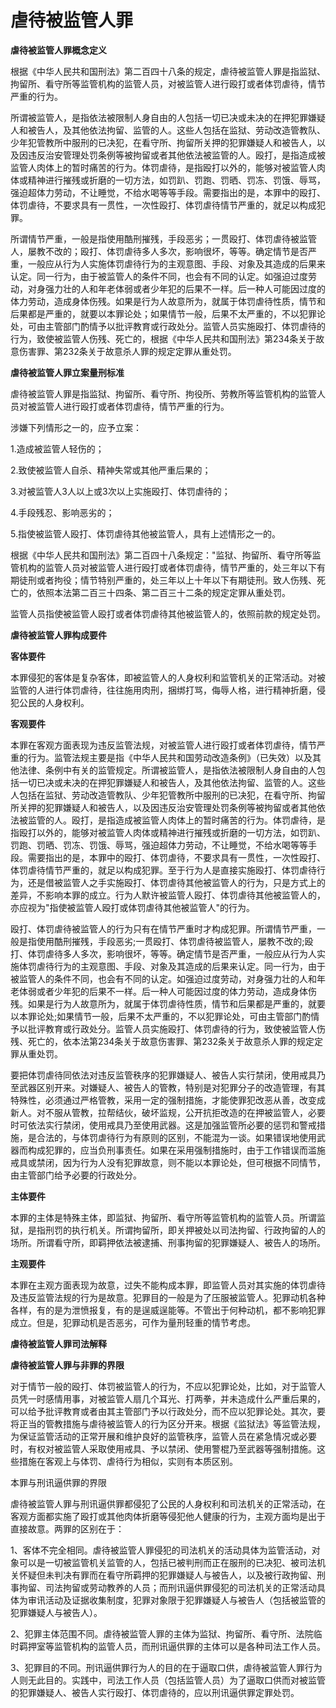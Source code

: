 # 虐待被监管人罪

 


**虐待被监管人罪概念定义**

根据《中华人民共和国刑法》第二百四十八条的规定，虐待被监管人罪是指监狱、拘留所、看守所等监管机构的监管人员，对被监管人进行殴打或者体罚虐待，情节严重的行为。

所谓被监管人，是指依法被限制人身自由的人包括一切已决或未决的在押犯罪嫌疑人和被告人，及其他依法拘留、监管的人。这些人包括在监狱、劳动改造管教队、少年犯管教所中服刑的已决犯，在看守所、拘留所关押的犯罪嫌疑人和被告人，以及因违反治安管理处罚条例等被拘留或者其他依法被监管的人。殴打，是指造成被监管人肉体上的暂时痛苦的行为。体罚虐待，是指殴打以外的，能够对被监管人肉体或精神进行摧残或折磨的一切方法，如罚趴、罚跑、罚晒、罚冻、罚饿、辱骂，强迫超体力劳动，不让睡觉，不给水喝等等手段。需要指出的是，本罪中的殴打、体罚虐待，不要求具有一贯性，一次性殴打、体罚虐待情节严重的，就足以构成犯罪。

所谓情节严重，一般是指使用酷刑摧残，手段恶劣；一贯殴打、体罚虐待被监管人，屡教不改的；殴打、体罚虐待多人多次，影响很坏，等等。确定情节是否严重，一般应从行为人实施体罚虐待行为的主观意图、手段、对象及其造成的后果来认定。同一行为，由于被监管人的条件不同，也会有不同的认定。如强迫过度劳动，对身强力壮的人和年老体弱或者少年犯的后果不一样。后一种人可能因过度的体力劳动，造成身体伤残。如果是行为人故意所为，就属于体罚虐待性质，情节和后果都是严重的，就要以本罪论处；如果情节一般，后果不太严重的，不以犯罪论处，可由主管部门酌情予以批评教育或行政处分。监管人员实施殴打、体罚虐待的行为，致使被监管人伤残、死亡的，根据《中华人民共和国刑法》第234条关于故意伤害罪、第232条关于故意杀人罪的规定定罪从重处罚。

**虐待被监管人罪立案量刑标准**

虐待被监管人罪是指监狱、拘留所、看守所、拘役所、劳教所等监管机构的监管人员对被监管人进行殴打或者体罚虐待，情节严重的行为。

涉嫌下列情形之一的，应予立案：

1.造成被监管人轻伤的；

2.致使被监管人自杀、精神失常或其他严重后果的；

3.对被监管人3人以上或3次以上实施殴打、体罚虐待的；

4.手段残忍、影响恶劣的；

5.指使被监管人殴打、体罚虐待其他被监管人，具有上述情形之一的。

根据《中华人民共和国刑法》第二百四十八条规定："监狱、拘留所、看守所等监管机构的监管人员对被监管人进行殴打或者体罚虐待，情节严重的，处三年以下有期徒刑或者拘役；情节特别严重的，处三年以上十年以下有期徒刑。致人伤残、死亡的，依照本法第二百三十四条、第二百三十二条的规定定罪从重处罚。

监管人员指使被监管人殴打或者体罚虐待其他被监管人的，依照前款的规定处罚。

**虐待被监管人罪构成要件**

**客体要件**

本罪侵犯的客体是复杂客体，即被监管人的人身权利和监管机关的正常活动。对被监管的人进行体罚虐待，往往施用肉刑，捆绑打骂，侮辱人格，进行精神折磨，侵犯公民的人身权利。

 

**客观要件**

本罪在客观方面表现为违反监管法规，对被监管人进行殴打或者体罚虐待，情节严重的行为。监管法规主要是指《中华人民共和国劳动改造条例》（已失效）以及其他法律、条例中有关的监管规定。所谓被监管人，是指依法被限制人身自由的人包括一切已决或未决的在押犯罪嫌疑人和被告人，及其他依法拘留、监管的人。这些人包括在监狱、劳动改造管教队、少年犯管教所中服刑的已决犯，在看守所、拘留所关押的犯罪嫌疑人和被告人，以及因违反治安管理处罚条例等被拘留或者其他依法被监管的人。殴打，是指造成被监管人肉体上的暂时痛苦的行为。体罚虐待，是指殴打以外的，能够对被监管人肉体或精神进行摧残或折磨的一切方法，如罚趴、罚跑、罚晒、罚冻、罚饿、辱骂，强迫超体力劳动，不让睡觉，不给水喝等等手段。需要指出的是，本罪中的殴打、体罚虐待，不要求具有一贯性，一次性殴打、体罚虐待情节严重的，就足以构成犯罪。至于行为人是直接实施殴打、体罚虐待行为，还是借被监管人之手实施殴打、体罚虐待其他被监管人的行为，只是方式上的差异，不影响本罪的成立。行为人默许被监管人殴打、体罚虐待其他被监管人的，亦应视为"指使被监管人殴打或体罚虐待其他被监管人"的行为。

殴打、体罚虐待被监管人的行为只有在情节严重时才构成犯罪。所谓情节严重，一般是指使用酷刑摧残，手段恶劣;一贯殴打、体罚虐待被监管人，屡教不改的;殴打、体罚虐待多人多次，影响很坏，等等。确定情节是否严重，一般应从行为人实施体罚虐待行为的主观意图、手段、对象及其造成的后果来认定。同一行为，由于被监管人的条件不同，也会有不同的认定。如强迫过度劳动，对身强力壮的人和年老体弱或者少年犯的后果不一样。后一种人可能因过度的体力劳动，造成身体伤残。如果是行为人故意所为，就属于体罚虐待性质，情节和后果都是严重的，就要以本罪论处;如果情节一般，后果不太严重的，不以犯罪论处，可由主管部门酌情予以批评教育或行政处分。监管人员实施殴打、体罚虐待的行为，致使被监管人伤残、死亡的，依本法第234条关于故意伤害罪、第232条关于故意杀人罪的规定定罪从重处罚。

要把体罚虐待同依法对违反监管秩序的犯罪嫌疑人、被告人实行禁闭，使用戒具乃至武器区别开来。对嫌疑人、被告人的管教，特别是对犯罪分子的改造管理，有其特殊性，必须通过严格管教，采用一定的强制措施，才能使罪犯改恶从善，改变成新人。对不服从管教，拉帮结伙，破坏监规，公开抗拒改造的在押被监管人，必要时可依法实行禁闭，使用戒具乃至使用武器。这是加强监管所必要的惩罚和警戒措施，是合法的，与体罚虐待行为有原则的区别，不能混为一谈。如果错误地使用武器而构成犯罪的，应当负刑事责任。如果在采用强制措施时，由于工作错误而滥施戒具或禁闭，因为行为人没有犯罪故意，则不能以本罪论处，但可根据不同情节，由主管部门给予必要的行政处分。

**主体要件**

本罪的主体是特殊主体，即监狱、拘留所、看守所等监管机构的监管人员。所谓监狱，是指刑罚的执行机关。所谓拘留所，即关押被处以司法拘留、行政拘留的人的场所。所谓看守所，即羁押依法被逮捕、刑事拘留的犯罪嫌疑人、被告人的场所。

**主观要件**

本罪在主观方面表现为故意，过失不能构成本罪，即监管人员对其实施的体罚虐待及违反监管法规的行为是故意。犯罪目的一般是为了压服被监管人。犯罪动机各种各样，有的是为泄愤报复，有的是逞威逞能等。不管出于何种动机，都不影响犯罪成立。但是，犯罪动机是否恶劣，可作为量刑轻重的情节考虑。

**虐待被监管人罪司法解释**

**虐待被监管人罪与非罪的界限**

对于情节一般的殴打、体罚被监管人的行为，不应以犯罪论处，比如，对于监管人员凭一时感情用事，对被监管人扇几个耳光、打两拳，并未造成什么严重后果的，可以给予批评教育或者由其主管部门予以行政处分，而不应以犯罪论处。其次，要将正当的管教措施与虐待被监管人的行为区分开来。根据《监狱法》等监管法规，为保证监管活动的正常开展和维护良好的监管秩序，监管人员在紧急情况或必要时，有权对被监管人采取使用戒具、予以禁闭、使用警棍乃至武器等强制措施。这些措施在客观上与体罚、虐待行为相似，实则有本质区别。

本罪与刑讯逼供罪的界限

虐待被监管人罪与刑讯逼供罪都侵犯了公民的人身权利和司法机关的正常活动，在客观方面都实施了殴打或其他肉体折磨等侵犯他人健康的行为，主观方面均是出于直接故意。两罪的区别在于：

1、客体不完全相同。虐待被监管人罪侵犯的司法机关的活动具体为监管活动，对象可以是一切被监管机关监管的人，包括已被判刑而正在服刑的已决犯、被司法机关怀疑但未判决有罪而在看守所羁押的犯罪嫌疑人与被告人，以及被行政拘留、刑事拘留、司法拘留或劳动教养的人员；而刑讯逼供罪侵犯的司法机关的正常活动具体为审讯活动及证据收集制度，犯罪对象限于犯罪嫌疑人与被告人（包括被监管的犯罪嫌疑人与被告人）。

2、犯罪主体范围不同。虐待被监管人罪的主体为监狱、拘留所、看守所、法院临时羁押室等监管机构的监管人员，而刑讯逼供罪的主体可以是各种司法工作人员。

3、犯罪目的不同。刑讯逼供罪行为人的目的在于逼取口供，虐待被监管人罪行为人则无此目的。实践中，司法工作人员（包括监管人员）为了逼取口供而对被监管的犯罪嫌疑人、被告人实行殴打、体罚虐待的，应以刑讯逼供罪定罪处罚。